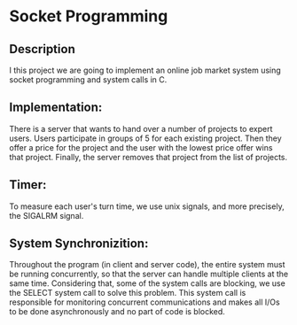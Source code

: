 # Socket Programming
## Description
I this project we are going to implement an online job market system using socket programming and system calls in C.

## Implementation:
There is a server that wants to hand over a number of projects to expert users. Users participate in groups of 5 for each existing project. Then they offer a price for the project and the user with the lowest price offer wins that project. Finally, the server removes that project from the list of projects.

## Timer:
To measure each user's turn time, we use unix signals, and more precisely, the SIGALRM signal.

## System Synchronizition:
Throughout the program (in client and server code), the entire system must be running concurrently, so that the server can handle multiple clients at the same time. Considering that, some of the system calls are blocking, we use the SELECT system call to solve this problem. This system call is responsible for monitoring concurrent communications and makes all I/Os to be done asynchronously and no part of code is blocked.
